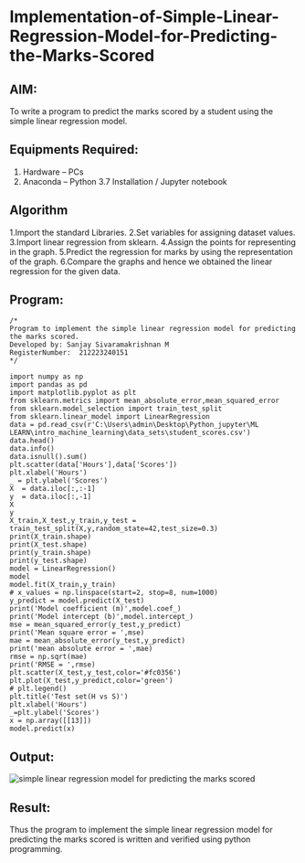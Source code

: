 # Implementation-of-Simple-Linear-Regression-Model-for-Predicting-the-Marks-Scored

## AIM:
To write a program to predict the marks scored by a student using the simple linear regression model.

## Equipments Required:
1. Hardware – PCs
2. Anaconda – Python 3.7 Installation / Jupyter notebook

## Algorithm
1.Import the standard Libraries.
2.Set variables for assigning dataset values.
3.Import linear regression from sklearn.
4.Assign the points for representing in the graph.
5.Predict the regression for marks by using the representation of the graph.
6.Compare the graphs and hence we obtained the linear regression for the given data.

## Program:
```
/*
Program to implement the simple linear regression model for predicting the marks scored.
Developed by: Sanjay Sivaramakrishnan M
RegisterNumber:  212223240151
*/

import numpy as np 
import pandas as pd
import matplotlib.pyplot as plt
from sklearn.metrics import mean_absolute_error,mean_squared_error   
from sklearn.model_selection import train_test_split   
from sklearn.linear_model import LinearRegression
data = pd.read_csv(r'C:\Users\admin\Desktop\Python_jupyter\ML LEARN\intro_machine_learning\data_sets\student_scores.csv')
data.head()
data.info()
data.isnull().sum()
plt.scatter(data['Hours'],data['Scores'])
plt.xlabel('Hours')
_ = plt.ylabel('Scores')
X  = data.iloc[:,:-1]
y  = data.iloc[:,-1]
X
y
X_train,X_test,y_train,y_test = train_test_split(X,y,random_state=42,test_size=0.3)
print(X_train.shape)
print(X_test.shape)
print(y_train.shape)
print(y_test.shape)
model = LinearRegression()
model
model.fit(X_train,y_train)
# x_values = np.linspace(start=2, stop=8, num=1000)
y_predict = model.predict(X_test)     
print('Model coefficient (m)',model.coef_)
print('Model intercept (b)',model.intercept_)
mse = mean_squared_error(y_test,y_predict)
print('Mean square error = ',mse)
mae = mean_absolute_error(y_test,y_predict)
print('mean absolute error = ',mae)
rmse = np.sqrt(mae)
print('RMSE = ',rmse)
plt.scatter(X_test,y_test,color='#fc0356')
plt.plot(X_test,y_predict,color='green')
# plt.legend()
plt.title('Test set(H vs S)')
plt.xlabel('Hours')
_=plt.ylabel('Scores')
x = np.array([[13]])
model.predict(x)

```

## Output:
![simple linear regression model for predicting the marks scored](sam.png)


## Result:
Thus the program to implement the simple linear regression model for predicting the marks scored is written and verified using python programming.
